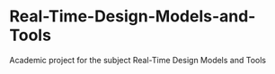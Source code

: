 # Real-Time-Design-Models-and-Tools
Academic project for the subject Real-Time Design Models and Tools
